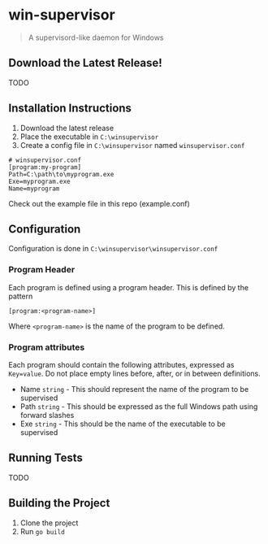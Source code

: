 # win-supervisor
> A supervisord-like daemon for Windows

## Download the Latest Release!
TODO

## Installation Instructions
1. Download the latest release
2. Place the executable in `C:\winsupervisor`
3. Create a config file in `C:\winsupervisor` named `winsupervisor.conf`
```
# winsupervisor.conf
[program:my-program]
Path=C:\path\to\myprogram.exe
Exe=myprogram.exe
Name=myprogram
```
Check out the example file in this repo (example.conf)

## Configuration
Configuration is done in `C:\winsupervisor\winsupervisor.conf`

### Program Header
Each program is defined using a program header.  This is defined by the pattern
```
[program:<program-name>]
```
Where `<program-name>` is the name of the program to be defined.

### Program attributes
Each program should contain the following attributes, expressed as `Key=value`. Do not place empty lines before, after, or in between definitions.
* Name `string` - This should represent the name of the program to be supervised
* Path `string` - This should be expressed as the full Windows path using forward slashes
* Exe `string` - This should be the name of the executable to be supervised

## Running Tests
TODO

## Building the Project
1. Clone the project
2. Run `go build`
